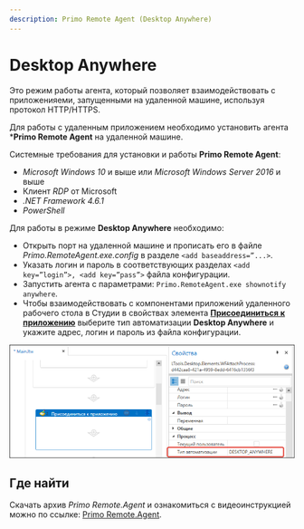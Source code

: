 ```yaml
---
description: Primo Remote Agent (Desktop Anywhere)
---
```


# Desktop Anywhere

Это режим работы агента, который позволяет взаимодействовать с приложенияеми, запущенными на удаленной машине, используя протокол HTTP/HTTPS.

Для работы с удаленным приложением необходимо установить агента ***Primo Remote Agent** на удаленной машине.

Системные требования для установки и работы **Primo Remote Agent**:
- *Microsoft Windows 10* и выше или *Microsoft Windows Server 2016* и выше
- Клиент *RDP* от Microsoft
- *.NET Framework 4.6.1*
- *PowerShell*

Для работы в режиме **Desktop Anywhere** необходимо:
   - Открыть порт на удаленной машине и прописать его в файле *Primo.RemoteAgent.exe.config* в разделе `<add baseaddress=”...>`.
   - Указать логин и пароль в соответствующих разделах `<add key=”login”>, <add key=”pass”>` файла конфигурации.
   - Запустить агента с параметрами: `Primo.RemoteAgent.exe shownotify anywhere`.
   - Чтобы взаимодействовать с компонентами приложений удаленного рабочего стола в Студии в свойствах элемента [**Присоединиться к приложению**](https://docs.primo-rpa.ru/primo-rpa/g_elements/el_basic/els_desktop/el_desktop_attach) выберите тип автоматизации **Desktop Anywhere** и укажите адрес, логин и пароль из файла конфигурации.


![](../../.gitbook/assets1/desk-anywhere-type.png)


## Где найти

Скачать архив *Primo Remote.Agent* и ознакомиться с видеоинструкцией можно по ссылке: [Primo Remote.Agent](https://disk.primo-rpa.ru/index.php/s/t9BHBjR6PP06Yax?path=%2fMisc%2fDesktop%20Anywhere#/).
